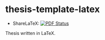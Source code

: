 thesis-template-latex
=====================

* ShareLaTeX: [![PDF Status](https://www.sharelatex.com/github/repos/imbur/thesis-template-latex/builds/latest/badge.svg)](https://www.sharelatex.com/github/repos/imbur/thesis-template-latex/builds/latest/output.pdf)

Thesis written in LaTeX.
